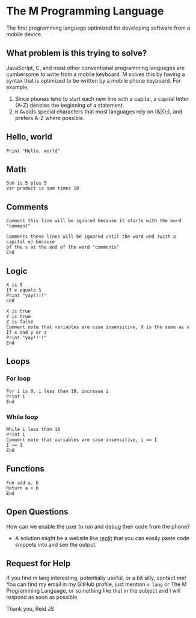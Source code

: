 # The M Programming Language
The first programming language optimized for developing software from a mobile device. 

## What problem is this trying to solve?
JavaScript, C, and most other conventional programming languages are cumbersome to write from a mobile keyboard. M solves this by having a syntax that is optimized to be written by a mobile phone keyboard. For example, 
1. Since phones tend to start each new line with a capital, a capital letter (A-Z) denotes the beginning of a statement. 
2. `M` Avoids special characters that most languages rely on (&|{};), and prefers A-Z where possible. 

## Hello, world
```
Print "Hello, world"
```

## Math
```
Sum is 5 plus 5
Var product is sum times 10
```

## Comments
```
Comment this line will be ignored because it starts with the word "comment"
```

```
Comments these lines will be ignored until the word end (with a capital e) because
of the s at the end of the word "comments"
End
```

## Logic
```
X is 5
If x equals 5
Print "yay!!!!"
End
```

```
X is true
Y is true
Z is false
Comment note that variables are case insensitive, X is the same as x
If x and y or z
Print "yay!!!!"
End
```

## Loops
### For loop
```
For i is 0, i less than 10, increase i
Print i
End
```
### While loop
```
While i less than 10
Print i
Comment note that variables are case insensitive, i == I
I += 1
End
```

## Functions
```
Fun add a, b
Return a + b
End
```

## Open Questions
How can we enable the user to run and debug their code from the phone?
  - A solution might be a website like [replit](https://replit.com/) that you can easily paste code snippets into and see the output. 


## Request for Help
If you find m lang interesting, potentially useful, or a bit silly, contact me! You can find my email in my GitHub profile, just mention `m lang` or The M Programming Language, or something like that in the subject and I will respond as soon as possible. 

Thank you,
Reid JS
